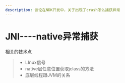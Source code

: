 ```yaml
---
description: 谈论在NDK开发中，关于出现了crash怎么捕获异常
---
```


# JNI----native异常捕获

相关的技术点

> * LInux信号
> * native层任意位置获取jclass的方法
> * 底层线程跟JVM的关系